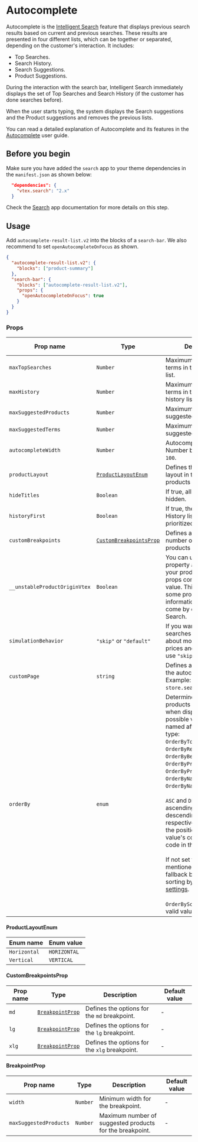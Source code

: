 # Autocomplete

Autocomplete is the [Intelligent Search](https://help.vtex.com/tracks/vtex-intelligent-search--19wrbB7nEQcmwzDPl1l4Cb) feature that displays previous search results based on current and previous searches. These results are presented in four different lists, which can be together or separated, depending on the customer's interaction. It includes:

- Top Searches.
- Search History.
- Search Suggestions.
- Product Suggestions.

During the interaction with the search bar, Intelligent Search immediately displays the set of Top Searches and Search History (if the customer has done searches before).

When the user starts typing, the system displays the Search suggestions and the Product suggestions and removes the previous lists.

You can read a detailed explanation of Autocomplete and its features in the [Autocomplete](https://help.vtex.com/tracks/vtex-intelligent-search--19wrbB7nEQcmwzDPl1l4Cb/4gXFsEWjF7QF7UtI2GAvhL) user guide.

## Before you begin

Make sure you have added the `search` app to your theme dependencies in the `manifest.json` as shown below:

```json
  "dependencies": {
    "vtex.search": "2.x"
  }
```

Check the [Search](https://developers.vtex.com/docs/apps/vtex.search) app documentation for more details on this step.

## Usage

Add `autocomplete-result-list.v2` into the blocks of a `search-bar`. We also recommend to set `openAutocompleteOnFocus` as shown.

```json
{
  "autocomplete-result-list.v2": {
    "blocks": ["product-summary"]
  },
  "search-bar": {
    "blocks": ["autocomplete-result-list.v2"],
    "props": {
      "openAutocompleteOnFocus": true
    }
  }
}
```

### Props

| Prop name | Type | Description | Default value |
| - | - | - | - |
| `maxTopSearches` | `Number` | Maximum number of terms in the top searches list. | `10` |
| `maxHistory` | `Number` | Maximum number of terms in the search history list. | `5` |
| `maxSuggestedProducts` | `Number` | Maximum number of suggested products. | `3` |
| `maxSuggestedTerms` | `Number` | Maximum number of suggested terms. | `3` |
| `autocompleteWidth` | `Number` | Autocomplete width. Number between `0` and `100`. | - |
| `productLayout` | [`ProductLayoutEnum`](#productlayoutenum) | Defines the product layout in the suggested products list. | - |
| `hideTitles` | `Boolean` | If true, all the titles will be hidden. | `false` |
| `historyFirst` | `Boolean` | If true, the Search History list will be prioritized. | `false` |
| `customBreakpoints` | [`CustomBreakpointsProp`](#custombreakpointsprop) | Defines a maximum number of suggested products by breakpoints. | -             |
| `__unstableProductOriginVtex` | `Boolean` | You can use this property as `true` if any of your product-summary props come with a `null` value. This is because some product information does not come by default in the Search. | `false` |
| `simulationBehavior` | `"skip"` or `"default"` | If you want faster searches and do not care about most up to date prices and promotions, use `"skip"` value. | `default` |
| `customPage` | `string` | Defines a custom page to the autocomplete links. Example: `store.search.custom`. |  `store.search` |
| `orderBy` | `enum` | Determines which order products must follow when displayed. The possible values are named after the order type: `OrderByTopSaleDESC`, `OrderByReleaseDateDESC`, `OrderByBestDiscountDESC`, `OrderByPriceDESC`, `OrderByPriceASC`, `OrderByNameASC`, or `OrderByNameDESC`. <br/><br/>`ASC` and `DESC` stand for ascending order and descending order, respectively, based on the position of each value's corresponding code in the [ASCII table](http://www.asciitable.com/). <br/><br/>If not set to any of the mentioned values, the fallback behavior is sorting by [relevance settings](https://help.vtex.com/tracks/vtex-intelligent-search--19wrbB7nEQcmwzDPl1l4Cb/1qlObWIib6KqgrfX1FCOXS). <br/><br/>`OrderByScoreDESC` is **not** a valid value for this prop. | `""` |

#### ProductLayoutEnum

| Enum name    | Enum value   |
| ------------ | ------------ |
| `Horizontal` | `HORIZONTAL` |
| `Vertical`   | `VERTICAL`   |

#### CustomBreakpointsProp

| Prop name | Type | Description | Default value |
| - | - | - | - |
| `md` | [`BreakpointProp`](#breakpointprop) | Defines the options for the `md` breakpoint.  | - |
| `lg` | [`BreakpointProp`](#breakpointprop) | Defines the options for the `lg` breakpoint. | - |
| `xlg` | [`BreakpointProp`](#breakpointprop) | Defines the options for the `xlg` breakpoint. | - |

#### BreakpointProp

| Prop name | Type | Description | Default value |
| - | - | - | - |
| `width` | `Number` | Minimum width for the breakpoint. | - |
| `maxSuggestedProducts` | `Number` | Maximum number of suggested products for the breakpoint. | - |
